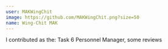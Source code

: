 ```yaml
---
user: MAKWingChit
image: https://github.com/MAKWingChit.png?size=50
name: Wing-Chit MAK
---
```

I contributed as the: Task 6 Personnel Manager, some reviews

<!-- 
Note: Please put down your own information, and register your real contribution. Check the md syntax and DO NOT set up a table...
-->
